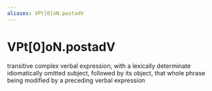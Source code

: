 ```yaml
---
aliases: VPt[0]oN.postadV
---
```

# VPt[0]oN.postadV

transitive complex verbal expression, with a lexically determinate idiomatically omitted subject, followed by its object, that whole phrase being modified by a preceding verbal expression